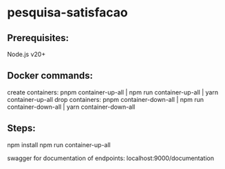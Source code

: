 # pesquisa-satisfacao

<b><h2>Prerequisites:</h2></b> 
Node.js v20+

<b><h2>Docker commands:</h2></b> 

create containers: pnpm container-up-all | npm run container-up-all | yarn container-up-all
drop containers: pnpm container-down-all | npm run container-down-all | yarn container-down-all

<b><h2>Steps:</h2></b> 
npm install
npm run container-up-all


swagger for documentation of endpoints: localhost:9000/documentation
